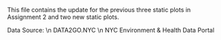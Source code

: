 This file contains the update for the previous three static plots in Assignment 2 and two new static plots.

Data Source: \n
DATA2GO.NYC \n
NYC Environment & Health Data Portal

